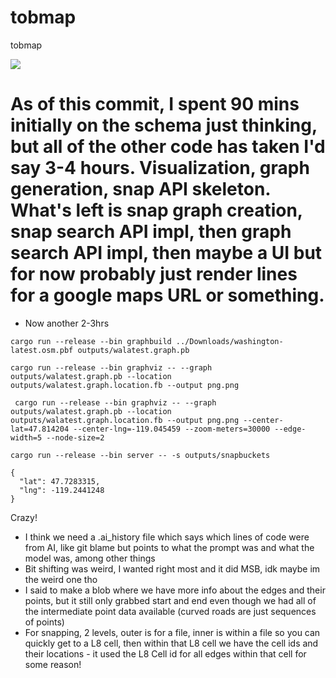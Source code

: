 # tobmap
tobmap

![](png.png)

# As of this commit, I spent 90 mins initially on the schema just thinking, but all of the other code has taken I'd say 3-4 hours. Visualization, graph generation, snap API skeleton. What's left is snap graph creation, snap search API impl, then graph search API impl, then maybe a UI but for now probably just render lines for a google maps URL or something.

- Now another 2-3hrs

```
cargo run --release --bin graphbuild ../Downloads/washington-latest.osm.pbf outputs/walatest.graph.pb
```

```
cargo run --release --bin graphviz -- --graph outputs/walatest.graph.pb --location outputs/walatest.graph.location.fb --output png.png
```

```
 cargo run --release --bin graphviz -- --graph outputs/walatest.graph.pb --location outputs/walatest.graph.location.fb --output png.png --center-lat=47.814204 --center-lng=-119.045459 --zoom-meters=30000 --edge-width=5 --node-size=2
```

```
cargo run --release --bin server -- -s outputs/snapbuckets
```

```
{
  "lat": 47.7283315,
  "lng": -119.2441248
}
```

Crazy!

- I think we need a .ai_history file which says which lines of code were from AI, like git blame but points to what the prompt was and what the model was, among other things
- Bit shifting was weird, I wanted right most and it did MSB, idk maybe im the weird one tho
- I said to make a blob where we have more info about the edges and their points, but it still only grabbed start and end even though we had all of the intermediate point data available (curved roads are just sequences of points)
- For snapping, 2 levels, outer is for a file, inner is within a file so you can quickly get to a L8 cell, then within that L8 cell we have the cell ids and their locations - it used the L8 Cell id for all edges within that cell for some reason!
